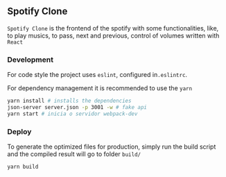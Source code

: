 ## Spotify Clone

`Spotify Clone` is the frontend of the spotify with some functionalities, like, to play musics, to pass, next and previous, control of
volumes written with `React`

### Development

For code style the project uses `eslint`, configured in`.eslintrc`.

For dependency management it is recommended to use the `yarn`

```sh
yarn install # installs the dependencies
json-server server.json -p 3001 -w # fake api
yarn start # inicia o servidor webpack-dev
```

### Deploy

To generate the optimized files for production, simply run the build script and
the compiled result will go to folder `build/`

```sh
yarn build
```
